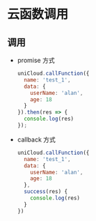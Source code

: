 # 云函数调用

## 调用

  - promise 方式

    ```javascript
    uniCloud.callFunction({
      name: 'test_1',
      data: {
        userName: 'alan',
        age: 18
      }
    }).then(res => {
      console.log(res)
    });
    ```

  - callback 方式

    ```javascript
    uniCloud.callFunction({
      name: 'test_1',
      data: {
        userName: 'alan',
        age: 18
      },
      success(res) {
        console.log(res)
      }
    })
    ```
